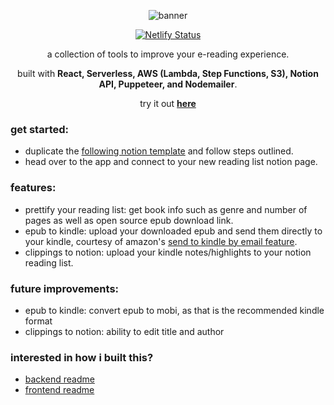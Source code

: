 <div align="center">

![banner](https://kindle-to-notion.s3.us-east-2.amazonaws.com/banner.png)

[![Netlify Status](https://api.netlify.com/api/v1/badges/889ed712-591c-42c2-814e-3f6470b0908c/deploy-status)](https://app.netlify.com/sites/notion-kindle/deploys)

a collection of tools to improve your e-reading experience.

built with **React, Serverless, AWS (Lambda, Step Functions, S3), Notion API, Puppeteer, and Nodemailer**.

try it out **[here](https://notion-kindle.netlify.app/)**

</div>

### get started:

- duplicate the [following notion template](https://cindyhalim.notion.site/reading-list-template-602f353294734d8488e862621df209f0) and follow steps outlined.
- head over to the app and connect to your new reading list notion page.

### features:

- prettify your reading list: get book info such as genre and number of pages as well as open source epub download link.
- epub to kindle: upload your downloaded epub and send them directly to your kindle, courtesy of amazon's [send to kindle by email feature](https://www.amazon.com/sendtokindle/email).
- clippings to notion: upload your kindle notes/highlights to your notion reading list.

### future improvements:

- epub to kindle: convert epub to mobi, as that is the recommended kindle format
- clippings to notion: ability to edit title and author

### interested in how i built this?

- [backend readme](backend/README.md)
- [frontend readme](frontend/README.md)
